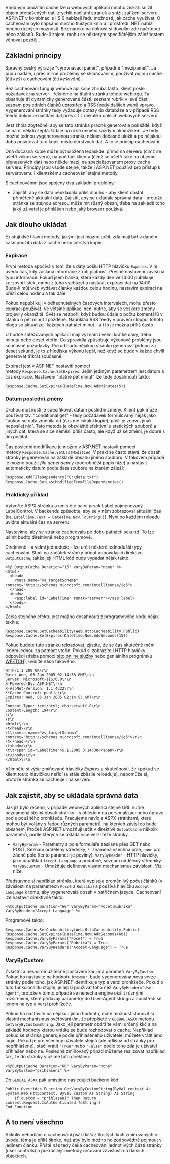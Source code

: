<!-- dcterms:identifier = aspnetcz#5 -->
<!-- dcterms:title = Jemný úvod do cacheování v ASP.NET -->
<!-- dcterms:abstract = Vhodným použitím cache lze u webových aplikací mnoho získat: snížit objem přenášených dat, zrychlit načítání stránek a snížit zatížení serveru. ASP.NET v kombinaci s IIS 6 nabízejí řadu možností, jak cache využívat. O cacheování bylo napsáno mnoho tlustých knih a i prostředí .NET nabízí mnoho různých možností. Bez nároku na úplnost si dovolím zde načrtnout něco základů. -->
<!-- np9:categoryId = 1 -->
<!-- x4w:category = IT -->
<!-- np9:authorId = 1 -->
<!-- np9:authorEmail = michal.valasek@altairis.cz -->
<!-- dcterms:creator = Michal Altair Valášek -->
<!-- dcterms:created = 2005-01-05T04:06:25.267+01:00 -->
<!-- dcterms:date = 2005-01-05T04:06:25.267+01:00 -->

Vhodným použitím cache lze u webových aplikací mnoho získat: snížit objem přenášených dat, zrychlit načítání stránek a snížit zatížení serveru. ASP.NET v kombinaci s IIS 6 nabízejí řadu možností, jak cache využívat. O cacheování bylo napsáno mnoho tlustých knih a i prostředí .NET nabízí mnoho různých možností. Bez nároku na úplnost si dovolím zde načrtnout něco základů. Bude-li zájem, mohu se některým specifičtějším záležitostem věnovat později.

## Základní principy

Správný český výraz je "vyrovnávací paměť", případně "mezipaměť". Já budu nadále, i přes mírné problémy se skloňováním, používat pojmu cache (čti *keš*) a cacheování (čti *kešování*).

Bez cacheování fungují webové aplikace zhruba takto: klient pošle požadavek na server - řekněme na titulní stránku tohoto weblogu. Ta obsahuje tři dynamicky generované části: seznam rubrik v levé části, seznam posledních článků uprostřed a RSS feedy dalších webů vpravo. Vygenerování stránky tedy vyžaduje dotazy do databáze a v případě RSS feedů dokonce načítání dat přes síť z několika dalších webových serverů.

Jest zhola zbytečné, aby se tato stránka pracně generovala pokaždé, když se na ni někdo zeptá. Údaje na ní se nemění každým okamžikem. Je tedy možné jednou vygenerovanou stránku někam dočasně uložit a po nějakou dobu posytovat tuto kopii, místo čerstvých dat. A to je princip cacheování.

Ona dočasná kopie může být uložena ledaskde: přímo na serveru (čímž se ušetří výkon serveru), na počítači klienta (čímž se ušetří také na objemu přenesených dat) nebo někde mezi, na specializovaném proxy cache serveru. Principy jsou všude stejné, takže i ASP.NET používá pro přístup k serverovému i klientskému cacheování stejné metody.

S cacheováním jsou spojeny dva základní problémy:

*   Zajistit, aby se data neukládala příliš dlouho - aby klient dostal přiměřeně aktuální data. 
Zajistit, aby se ukládala správná data - protože stránka se stejnou adresou může mít různý obsah, třeba na základě toho jaký uživatel je přihlášen nebo jaký browser používá.

## Jak dlouho ukládat

Existují dvě hlavní metody, jakými jest možno určit, zda mají být v daném čase použita data z cache nebo čerstvá kopie.

### Expirace

První metoda spočívá v tom, že s daty pošlu HTTP hlavičku `Expires`. V ní uvedu čas, kdy zaslaná informace ztratí platnost. Přesné nastavení závisí na typu informace. Pokud jsem banka, která každý den ve 14:00 publikuje kurzovní lístek, mohu z toho vycházet a nastavit expiraci dat na 14:00. Bude-li můj web vydávat články každou celou hodinu, nastavím expiraci na příští celou hodinu a tak dále.

Pokud nepublikuji v odhadnutelných časových intervalech, mohu přesto expiraci používat. Ve většině aplikací není nutné, aby se veškeré změny projevily okamžitě. Svět se nezboří, když budou údaje o počtu komentářů v článku o pět minut zpožděné. Například RSS feedy v pravém sloupci tohoto blogu se aktualizují každých patnáct minut - a i to je možná příliš často.

U hodně zatěžovaných aplikací mají význam i velmi krátké časy, třeba minuta nebo deset vteřin. Co zpravidla způsobuje výkonové problémy jsou současné požadavky. Pokud budu nějakou stránku generovat jednou za deset sekund, je to z hlediska výkonu lepší, než když se bude v každé chvíli generovat třikrát současně.

Expiraci jest v ASP.NET nastaviti pomocí metody `Response.Cache.SetExpires`. Jejím jediným parametrem jest datum a čas expirace. Nastavení "platné pět minut" lze tedy dosáhnouti takto:

    Response.Cache.SetExpires(DateTime.Now.AddMinutes(5))

### Datum poslední změny

Druhou možností je specifikovat datum poslední změny. Klient pak může používat tzv. "conditional get" - tedy požadavek formulovaný nějak jako "pokud se data změnila od (čas mé lokální kopie), pošli je znovu, jinak neposílej nic". Tato metoda je obzvláště efektivní u statických souborů a jiných dat, která se sice nemění příliš často, ale když už se změní, je dobré s tím počítat.

Čas poslední modifikace je možno v ASP.NET nastavit pomocí metody `Response.Cache.SetLastModified`. V praxi se často stává, že obsah stránky je generován na základě obsahu jiného souboru. V takovém případě je možno použít *file dependency* (podrobnější popis níže) a nastavit automaticky datum podle data souboru na kterém záleží:

    Response.AddFileDependency("C:\data.txt")
    Response.Cache.SetLastModifiedFromFileDependencies()

### Praktický příklad

Vytvořte ASPX stránku a umístěte na ni prvek Label pojmenovaný LabelControl. V backendu způsobte, aby se v něm zobrazoval aktuální čas (`Me.LabelTime.Text = DateTime.Now.ToString()`). Nyní po každém reloadu uvidíte aktuální čas na serveru.

Nastavíme, aby se stránka cacheovala po dobu patnácti sekund. To lze učinit buďto direktivně nebo programově. 

Direktivně - a velmi jednoduše - lze určit některé jednodušší typy cacheování. Stačí na začátek stránky přidat odpovídající direktivu `OutputCache`, takže její HTML kód bude vypadat nějak takto:

    <%@ OutputCache Duration="15" VaryByParam="none" %>
    <html>
      <head>
        <meta name="vs_targetSchema" content="http://schemas.microsoft.com/intellisense/ie5">
      </head>
      <body>
        <asp:label id="LabelTime" runat="server"></asp:label>
      </body>
    </html>

Zcela stejného efektu jest možno dosáhnouti z programového kódu nějak takhle:

    Response.Cache.SetCacheability(Web.HttpCacheability.Public)
    Response.Cache.SetExpires(DateTime.Now.AddSeconds(15))

Pokud budete tuto stránku reloadovat, zjistíte, že se čas skutečně mění jenom jednou za patnáct vteřin. Pokud si zobrazíte i HTTP hlavičky odpovědi (třeba pomocí [této online služby](http://www.delorie.com/web/headers.html) nebo geniálního prográmku [WFETCH](http://support.microsoft.com/default.aspx?scid=kb;%5BLN%5D;Q284285)), uvidíte něco takového:

    HTTP/1.1 200 OK\r\n
    Date: Wed, 05 Jan 2005 02:14:38 GMT\r\n
    Server: Microsoft-IIS/6.0\r\n
    X-Powered-By: ASP.NET\r\n
    X-AspNet-Version: 1.1.4322\r\n
    **Cache-Control: public\r\n
    Expires: Wed, 05 Jan 2005 02:14:53 GMT\r\n
    **
    Content-Type: text/html; charset=utf-8\r\n
    Content-Length: 194\r\n
    \r\n
    \r\n
    <html>\r\n
    \t<head>\r\n
    \t\t<meta name="vs_targetSchema" content="http://schemas.microsoft.com/intellisense/ie5">\r\n
    \t</head>\r\n
    \t<body>\r\n
    \t\t<span id="LabelTime">5.1.2005 3:14:38</span>\r\n
    \t</body>\r\n
    </html>\r\n

Všimněte si výše zmiňované hlavičky *Expires* a skutečnosti, že i pokud se klient touto hlavičkou neřídí (a stále zběsile reloaduje), nepomůže si, protože stránka se cacheuje i na serveru.

## Jak zajistit, aby se ukládala správná data

Jak již bylo řečeno, v případě webových aplikací stejné URL nutně neznamená stejný obsah stránky - s ohledem na personalizaci nebo úpravu podle použitého prohlížeče. Pracujeme navíc s ASPX stránkami, které mohou být volány s řadou různých parametrů, na kterých závisí co bude obsahem. Pročež ASP.NET umožňují určit v direktivě `OutputCache` několik parametrů, podle kterých se ukládá více verzí téže stránky.

*   `VaryByParam` - Parametry a pole formuláře zasílané přes GET nebo POST. Seznam oddělený středníky, `*`  znamená všechna pole, `none` pro žádné pole (tento parametr je poviiný). 
`VaryByHeader` - HTTP hlavičky, jako například `Accept-Language` a podobně, seznam oddělený středníky. 
`VaryByCustom` - Umožňuje definovat vlastní mechanismus závislosti. Viz níže.

Představme si například stránku, která vypisuje proměnlivý počet článků (v závislosti na parametrech `Pocet` a `Rubrika`) a používá hlavičku `Accept-Language` k tomu, aby vygenerovala obsah v patřičném jazyce. Cacheování lze nastavit direktivně takto:

    <%@OutputCache Duration="60" VaryByParam="Pocet;Rubrika" VaryByHeader="Accept-Language" %>

Programově takto:

    Response.Cache.SetCacheability(Web.HttpCacheability.Public)
    Response.Cache.SetExpires(DateTime.Now.AddSeconds(60))
    Response.Cache.VaryByParams("Pocet") = True
    Response.Cache.VaryByParams("Rubrika") = True
    Response.Cache.VaryByHeaders("Accept-Language") = True

### VaryByCustom

Zvláštní a nesmírně užitečné postavení zaujímá parametr `VaryByCustom`. Pokud ho nastavíte na hodnotu `browser`, bude vygenerována nová verze stránky podle toho, jak ASP.NET identifikuje typ a verzi prohlížeče. Pokud o tuto funkcionalitu stojíte, je lepší používat toho než `VaryByHeader="User-Agent"`, protože v tomto případě se nenechá engine ošálit různými rozšířeními, které přidávají parametry do User-Agent stringu a soustředí se jenom na typ a verzi prohlížeče.

Pokud ho nastavíte na nějakou jinou hodnotu, máte možnost stanovit si vlastní mechanismus ověřování tím, že přepíšete v `GLOBAL.ASAX` metodu  `GetVaryByCustomString`. Jako její parametr obdržíte vámi určený klíč a na základě hodnoty kterou vrátíte se bude rozhodovat o cache. Například pokud se stránka generuje podle přihlášeného uživatele, můžete vrátit jeho login. Pokud je pro všechny uživatele stejná (ale odlišná od stránky pro nepřihlášené), stačí vrátit `"True"` nebo `"False"` podle toho zda je uživatel přihlášen nebo ne. Posledně zmiňovaný případ můžeme realizovat například tak, že do stránky vložíme tuto direktivu:

    <%@OutputCache Duration="60" VaryByParam="none" VaryByCustom="prihlaseni" %>

Do `GLOBAL.ASAX` pak umístíme následující backend kód:

    Public Overrides Function GetVaryByCustomString(ByVal context As System.Web.HttpContext, ByVal custom As String) As String
        If custom = "prihlaseni" Then Return context.Request.IsAuthenticated.ToString()
    End Function

## A to není všechno

Ačkoliv nehodlám o cacheování psát další z tlustých knih zmiňovaných v úvodu, téma je příliš široké, než aby bylo možno ho zodpovědně pojmout v jediném článku. Příště nás tedy čeká cacheování jednotlivých částí stránky (user controls) a pokročilejší metody určování závislosti na dalších objektech.